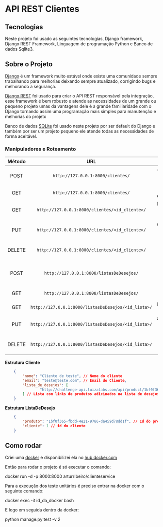
# API REST Clientes

## Tecnologias
Neste projeto foi usado as seguintes tecnologias,
Django framework,
Django REST Framework,
Linguagem de programação Python e
Banco de dados Sqlite3.

## Sobre o Projeto
[Django](https://www.djangoproject.com/) é um framework muito estável onde existe uma comunidade sempre trabalhando para melhorias
deixando sempre atualizado, corrigindo bugs e melhorando a segurança.

[Django REST](http://www.django-rest-framework.org/) foi usado para criar o API REST responsável pela integração, esse framework é bem robusto e atende as necessidades de um grande ou pequeno projeto umas da vantagens dele é a grande familiaridade com o Django tornando assim uma programação mais simples para manutenção e melhorias do projeto

Banco de dados [SQLite](https://www.sqlite.org/) foi usado neste projeto por ser default do Django e também  por ser um projeto pequeno ele atende todas as necessidades de forma aceitável.

### Manipuladores e Roteamento
**Método**|**URL**|**Ação**
:--:|:--:|:--:
POST|`http://127.0.0.1:8000/clientes/`|cria um novo cliente
GET|`http://127.0.0.1:8000/clientes/`|lista os clientes
GET|`http://127.0.0.1:8000/clientes/<id_cliente>/`|Detalhe do cliente
PUT|`http://127.0.0.1:8000/clientes/<id_cliente>/`|atualiza um cliente
DELETE|`http://127.0.0.1:8000/clientes/<id_cliente>/`|deleta um cliente
POST|`http://127.0.0.1:8000/listasDeDesejos/`|cria uma nova lista
GET|`http://127.0.0.1:8000/listasDeDesejos/`|lista as listas
GET|`http://127.0.0.1:8000/listasDeDesejos/<id_lista>/`|Detalhe da lista
PUT|`http://127.0.0.1:8000/listasDeDesejos/<id_lista>/`|atualiza uma lista
DELETE|`http://127.0.0.1:8000/listasDeDesejos/<id_lista>/`|deleta uma lista

**Estrutura Cliente**

```json
    {
        "nome": "Cliente de teste", // Nome do cliente
        "email": "teste@teste.com", // Email do Cliente,
        "lista_de_desejos": [
                "http://challenge-api.luizalabs.com/api/product/1bf0f365-fbdd-4e21-9786-da459d78dd1f"
        ] // Lista com links de produtos adicinados na lista de desejos
    }
```

**Estrutura ListaDeDesejo**

```json
    {
        "produto": "1bf0f365-fbdd-4e21-9786-da459d78dd1f", // Id do produto da api
        "cliente": 1 // id do cliente
    }
```

## Como rodar

Criei uma [docker](https://hub.docker.com/) e disponibilizei ela no [hub.docker.com](https://hub.docker.com/r/arturribeiro/clienteservice/)

Então para rodar o projeto é só executar o comando:

docker run -d -p 8000:8000 arturribeiro/clienteservice

Para a execução dos teste unitários é preciso entrar na docker com o seguinte comando:

docker exec -it id_da_docker bash 

E logo em seguida dentro da docker:

python manage.py test -v 2
